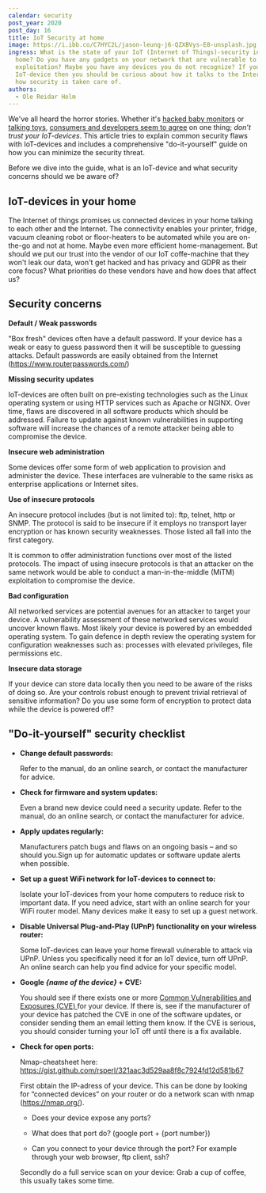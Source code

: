 ```yaml
---
calendar: security
post_year: 2020
post_day: 16
title: IoT Security at home
image: https://i.ibb.co/C7HYC2L/jason-leung-j6-QZXBVys-E8-unsplash.jpg
ingress: What is the state of your IoT (Internet of Things)-security in your
  home? Do you have any gadgets on your network that are vulnerable to
  exploitation? Maybe you have any devices you do not recognize? If you own an
  IoT-device then you should be curious about how it talks to the Internet and
  how security is taken care of.
authors:
  - Ole Reidar Holm
---
```

We've all heard the horror stories. Whether it's [hacked baby monitors](https://www.nbcnews.com/news/us-news/stranger-hacks-baby-monitor-tells-child-i-love-you-n1090046) or [talking toys](<https://www.theguardian.com/technology/2017/nov/14/retailers-urged-to-withdraw-toys-that-allow-hackers-to-talk-to-children >), [consumers and developers seem to agree](<https://auth0.com/blog/surprised-turns-out-consumers-dont-trust-iot-security/ >) on one thing; *don’t trust your IoT-devices*. This article tries to explain common security flaws with IoT-devices and includes a comprehensive "do-it-yourself" guide on how you can minimize the security threat.

Before we dive into the guide, what is an IoT-device and what security concerns should we be aware of?

## IoT-devices in your home

The Internet of things promises us connected devices in your home talking to each other and the Internet. The connectivity enables your printer, fridge, vacuum cleaning robot or floor-heaters to be automated while you are on-the-go and not at home. Maybe even more efficient home-management. But should we put our trust into the vendor of our IoT coffe-machine that they won't leak our data, won't get hacked and has privacy and GDPR as their core focus? What priorities do these vendors have and how does that affect us?  

## Security concerns

**Default / Weak passwords**

"Box fresh" devices often have a default password. If your device has a weak or easy to guess password then it will be susceptible to guessing attacks. Default passwords are easily obtained from the Internet (https://www.routerpasswords.com/)

**Missing security updates**

IoT-devices are often built on pre-existing technologies such as the Linux operating system or using HTTP services such as Apache or NGINX. Over time, flaws are discovered in all software products which should be addressed. Failure to update against known vulnerabilities in supporting software will increase the chances of a remote attacker being able to compromise the device.

**Insecure web administration**

Some devices offer some form of web application to provision and administer the device. These interfaces are vulnerable to the same risks as enterprise applications or Internet sites. 

**Use of insecure protocols**

An insecure protocol includes (but is not limited to): ftp, telnet, http or SNMP. The protocol is said to be insecure if it employs no transport layer encryption or has known security weaknesses. Those listed all fall into the first category. 

It is common to offer administration functions over most of the listed protocols. The impact of using insecure protocols is that an attacker on the same network would be able to conduct a man-in-the-middle (MiTM) exploitation to compromise the device.

**Bad configuration**

All networked services are potential avenues for an attacker to target your device. A vulnerability assessment of these networked services would uncover known flaws. Most likely your device is powered by an embedded operating system. To gain defence in depth review the operating system for configuration weaknesses such as: processes with elevated privileges, file permissions etc. 

**Insecure data storage**

If your device can store data locally then you need to be aware of the risks of doing so. Are your controls robust enough to prevent trivial retrieval of sensitive information? Do you use some form of encryption to protect data while the device is powered off?

## "Do-it-yourself" security checklist

* **Change default passwords:** 

  Refer to the manual, do an online search, or contact the manufacturer for advice.
* **Check for firmware and system updates:** 

  Even a brand new device could need a security update. Refer to the manual, do an online search, or contact the manufacturer for advice.
* **Apply updates regularly:**

  Manufacturers patch bugs and flaws on an ongoing basis – and so should you.Sign up for automatic updates or software update alerts when possible.
* **Set up a guest WiFi network for IoT-devices to connect to:**

  Isolate your IoT-devices from your home computers to reduce risk to important data. If you need advice, start with an online search for your WiFi router model. Many devices make it easy to set up a guest network.
* **Disable Universal Plug-and-Play (UPnP) functionality on your wireless router:**

  Some IoT-devices can leave your home firewall vulnerable to attack via UPnP. Unless you specifically need it for an IoT device, turn off UPnP. An online search can help you find advice for your specific model.
* **Google *{name of the device}* + CVE:**

  You should see if there exists one or more [Common Vulnerabilities and Exposures (CVE) ](https://www.cvedetails.com/) for your device. If there is, see if the manufacturer of your device has patched the CVE in one of the software updates, or consider sending them an email letting them know. If the CVE is serious, you should consider turning your IoT off until there is a fix available. 


* **Check for open ports:**

  Nmap-cheatsheet here: https://gist.github.com/rsperl/321aac3d529aa8f8c7924fd12d581b67


  First obtain the IP-adress of your device. This can be done by looking for “connected devices” on your router or do a network scan with nmap (https://nmap.org/).


  * Does your device expose any ports? 

  * What does that port do? (google port + {port number})

  * Can you connect to your device through the port? For example through your web browser, ftp client, ssh?

  Secondly do a full service scan on your device: 
  Grab a cup of coffee, this usually takes some time.
